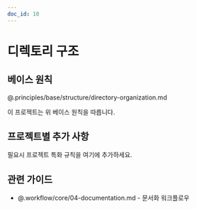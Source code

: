 ```yaml
---
doc_id: 10
---
```


# 디렉토리 구조

## 베이스 원칙
@.principles/base/structure/directory-organization.md

이 프로젝트는 위 베이스 원칙을 따릅니다.

## 프로젝트별 추가 사항
필요시 프로젝트 특화 규칙을 여기에 추가하세요.

## 관련 가이드
- @.workflow/core/04-documentation.md - 문서화 워크플로우